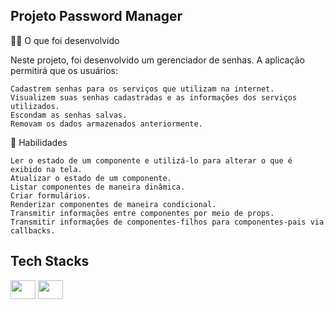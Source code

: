 ## Projeto Password Manager
👨‍💻 O que foi desenvolvido

Neste projeto, foi desenvolvido um gerenciador de senhas. A aplicação permitirá que os usuários:

    Cadastrem senhas para os serviços que utilizam na internet.
    Visualizem suas senhas cadastradas e as informações dos serviços utilizados.
    Escondam as senhas salvas.
    Removam os dados armazenados anteriormente.

📝 Habilidades

    Ler o estado de um componente e utilizá-lo para alterar o que é exibido na tela.
    Atualizar o estado de um componente.
    Listar componentes de maneira dinâmica.
    Criar formulários.
    Renderizar componentes de maneira condicional.
    Transmitir informações entre componentes por meio de props.
    Transmitir informações de componentes-filhos para componentes-pais via callbacks.

## Tech Stacks
<div>
  <img align="center" height="30" width="40" src="https://cdn.jsdelivr.net/gh/devicons/devicon@latest/icons/typescript/typescript-original.svg" />
  <img align="center" height="30" width="40" src="https://cdn.jsdelivr.net/gh/devicons/devicon@latest/icons/css3/css3-original.svg" />
</div>
            
          
          
